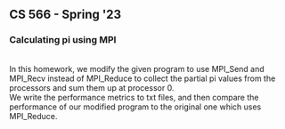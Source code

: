 ## CS 566 - Spring '23
### Calculating pi using MPI
<br>In this homework, we modify the given program to use MPI_Send and MPI_Recv instead of MPI_Reduce to collect the partial pi values from the processors and sum them up at processor 0.<br>
We write the performance metrics to txt files, and then compare the performance of our modified program to the original one which uses MPI_Reduce.
